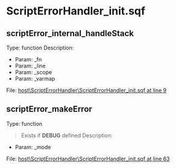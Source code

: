 # ScriptErrorHandler_init.sqf

## scriptError_internal_handleStack

Type: function
Description: 
- Param: _fn
- Param: _line
- Param: _scope
- Param: _varmap

File: [host\ScriptErrorHandler\ScriptErrorHandler_init.sqf at line 9](../../../Src/host/ScriptErrorHandler/ScriptErrorHandler_init.sqf#L9)
## scriptError_makeError

Type: function
> Exists if **DEBUG** defined
Description: 
- Param: _mode

File: [host\ScriptErrorHandler\ScriptErrorHandler_init.sqf at line 63](../../../Src/host/ScriptErrorHandler/ScriptErrorHandler_init.sqf#L63)
